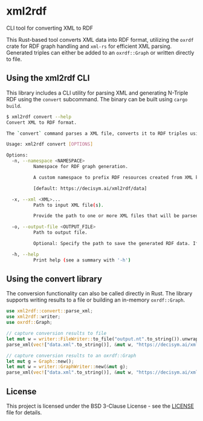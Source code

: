 # xml2rdf
CLI tool for converting XML to RDF

This Rust-based tool converts XML data into RDF format, utilizing the `oxrdf` crate for RDF graph handling and `xml-rs` for efficient XML parsing. Generated triples can either be added to an `oxrdf::Graph` or written directly to file.

## Using the xml2rdf CLI

This library includes a CLI utility for parsing XML and generating N-Triple RDF using the `convert` subcommand. The binary can be built using `cargo build`.

```bash
$ xml2rdf convert --help
Convert XML to RDF format.

The `convert` command parses a XML file, converts it to RDF triples using `xml-rs` for parsing and `oxrdf` to construct the graph, and saves the output.

Usage: xml2rdf convert [OPTIONS]

Options:
  -n, --namespace <NAMESPACE>
          Namespace for RDF graph generation.

          A custom namespace to prefix RDF resources created from XML keys and values.

          [default: https://decisym.ai/xml2rdf/data]

  -x, --xml <XML>...
          Path to input XML file(s).

          Provide the path to one or more XML files that will be parsed and converted.

  -o, --output-file <OUTPUT_FILE>
          Path to output file.

          Optional: Specify the path to save the generated RDF data. If not provided, data will be written to stdout

  -h, --help
          Print help (see a summary with '-h')
```

## Using the convert library

The conversion functionality can also be called directly in Rust. The library supports writing results to a file or building an in-memory `oxrdf::Graph`.

```rust
use xml2rdf::convert::parse_xml;
use xml2rdf::writer;
use oxrdf::Graph;

// capture conversion results to file
let mut w = writer::FileWriter::to_file("output.nt".to_string()).unwrap();
parse_xml(vec!["data.xml".to_string()], &mut w, "https://decisym.ai/xml2rdf/data");

// capture conversion results to an oxrdf::Graph
let mut g = Graph::new();
let mut w = writer::GraphWriter::new(&mut g);
parse_xml(vec!["data.xml".to_string()], &mut w, "https://decisym.ai/xml2rdf/data");
```

## License
This project is licensed under the BSD 3-Clause License - see the [LICENSE](LICENSE) file for details.